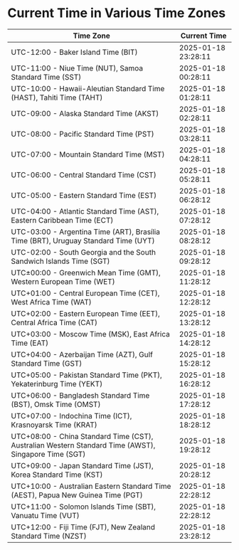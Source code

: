 # Current Time in Various Time Zones

| Time Zone | Current Time |
|-----------|--------------|
| UTC-12:00 - Baker Island Time (BIT) | 2025-01-18 23:28:11 |
| UTC-11:00 - Niue Time (NUT), Samoa Standard Time (SST) | 2025-01-18 00:28:11 |
| UTC-10:00 - Hawaii-Aleutian Standard Time (HAST), Tahiti Time (TAHT) | 2025-01-18 01:28:11 |
| UTC-09:00 - Alaska Standard Time (AKST) | 2025-01-18 02:28:11 |
| UTC-08:00 - Pacific Standard Time (PST) | 2025-01-18 03:28:11 |
| UTC-07:00 - Mountain Standard Time (MST) | 2025-01-18 04:28:11 |
| UTC-06:00 - Central Standard Time (CST) | 2025-01-18 05:28:11 |
| UTC-05:00 - Eastern Standard Time (EST) | 2025-01-18 06:28:12 |
| UTC-04:00 - Atlantic Standard Time (AST), Eastern Caribbean Time (ECT) | 2025-01-18 07:28:12 |
| UTC-03:00 - Argentina Time (ART), Brasília Time (BRT), Uruguay Standard Time (UYT) | 2025-01-18 08:28:12 |
| UTC-02:00 - South Georgia and the South Sandwich Islands Time (SGT) | 2025-01-18 09:28:12 |
| UTC±00:00 - Greenwich Mean Time (GMT), Western European Time (WET) | 2025-01-18 11:28:12 |
| UTC+01:00 - Central European Time (CET), West Africa Time (WAT) | 2025-01-18 12:28:12 |
| UTC+02:00 - Eastern European Time (EET), Central Africa Time (CAT) | 2025-01-18 13:28:12 |
| UTC+03:00 - Moscow Time (MSK), East Africa Time (EAT) | 2025-01-18 14:28:12 |
| UTC+04:00 - Azerbaijan Time (AZT), Gulf Standard Time (GST) | 2025-01-18 15:28:12 |
| UTC+05:00 - Pakistan Standard Time (PKT), Yekaterinburg Time (YEKT) | 2025-01-18 16:28:12 |
| UTC+06:00 - Bangladesh Standard Time (BST), Omsk Time (OMST) | 2025-01-18 17:28:12 |
| UTC+07:00 - Indochina Time (ICT), Krasnoyarsk Time (KRAT) | 2025-01-18 18:28:12 |
| UTC+08:00 - China Standard Time (CST), Australian Western Standard Time (AWST), Singapore Time (SGT) | 2025-01-18 19:28:12 |
| UTC+09:00 - Japan Standard Time (JST), Korea Standard Time (KST) | 2025-01-18 20:28:12 |
| UTC+10:00 - Australian Eastern Standard Time (AEST), Papua New Guinea Time (PGT) | 2025-01-18 22:28:12 |
| UTC+11:00 - Solomon Islands Time (SBT), Vanuatu Time (VUT) | 2025-01-18 22:28:12 |
| UTC+12:00 - Fiji Time (FJT), New Zealand Standard Time (NZST) | 2025-01-18 23:28:12 |

